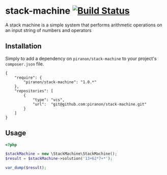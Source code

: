 # stack-machine [![Build Status](https://travis-ci.org/piranon/stack-machine.svg?branch=master)](https://travis-ci.org/piranon/stack-machine)

A stack machine is a simple system that performs arithmetic operations on an input string of numbers and operators

## Installation

Simply to add a dependency on `piranon/stack-machine` to your project's `composer.json` file.

    {
        "require": {
            "piranon/stack-machine": "1.0.*"
        },
        "repositories": [
            {
                "type": "vcs",
                "url":  "git@github.com:piranon/stack-machine.git"
            }
        ]
    }

## Usage

```php
<?php

$stackMachine = new \StackMachine\StackMachine();
$result = $stackMachine->solution('13+62*7+*');

var_dump($result);
```
